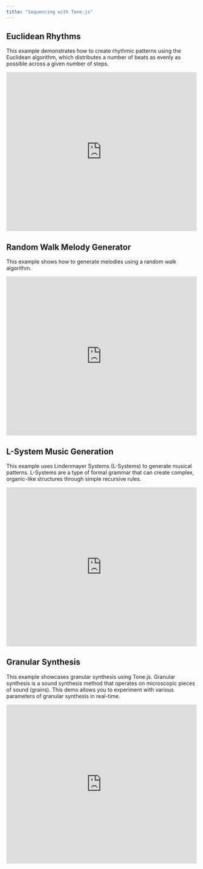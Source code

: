 ```yaml
---
title: "Sequencing with Tone.js"
---
```


## Euclidean Rhythms
This example demonstrates how to create rhythmic patterns using the Euclidean algorithm, which distributes a number of beats as evenly as possible across a given number of steps. 

<div class="glitch-embed-wrap" style="height: 420px; width: 100%;">
  <iframe
    src="https://glitch.com/embed/#!/embed/tonejs-total-serialism-euclidian-rhythms?path=&previewSize=0"
    title="tonejs-total-serialism-euclidian-rhythms on Glitch"
    allow="geolocation; microphone; camera; midi; encrypted-media; xr-spatial-tracking; fullscreen"
    allowFullScreen
    style="height: 100%; width: 100%; border: 0;">
  </iframe>
</div>

## Random Walk Melody Generator
This example shows how to generate melodies using a random walk algorithm. 

<div class="glitch-embed-wrap" style="height: 420px; width: 100%;">
  <iframe
    src="https://glitch.com/embed/#!/embed/tonejs-total-serialism-random-walk?path=README.md&previewSize=0"
    title="tonejs-total-serialism-random-walk on Glitch"
    allow="geolocation; microphone; camera; midi; encrypted-media; xr-spatial-tracking; fullscreen"
    allowFullScreen
    style="height: 100%; width: 100%; border: 0;">
  </iframe>
</div>

## L-System Music Generation
This example uses Lindenmayer Systems (L-Systems) to generate musical patterns. L-Systems are a type of formal grammar that can create complex, organic-like structures through simple recursive rules.

<div class="glitch-embed-wrap" style="height: 420px; width: 100%;">
  <iframe
    src="https://glitch.com/embed/#!/embed/tonejs-total-serialism-linden?path=README.md&previewSize=0"
    title="tonejs-total-serialism-linden on Glitch"
    allow="geolocation; microphone; camera; midi; encrypted-media; xr-spatial-tracking; fullscreen"
    allowFullScreen
    style="height: 100%; width: 100%; border: 0;">
  </iframe>
</div>

## Granular Synthesis
This example showcases granular synthesis using Tone.js. Granular synthesis is a sound synthesis method that operates on microscopic pieces of sound (grains). This demo allows you to experiment with various parameters of granular synthesis in real-time.

<div class="glitch-embed-wrap" style="height: 420px; width: 100%;">
  <iframe
    src="https://glitch.com/embed/#!/embed/grainsynth-tonejs?path=script.js&previewSize=0"
    title="grainsynth-tonejs on Glitch"
    allow="geolocation; microphone; camera; midi; encrypted-media; xr-spatial-tracking; fullscreen"
    allowFullScreen
    style="height: 100%; width: 100%; border: 0;">
  </iframe>
</div>